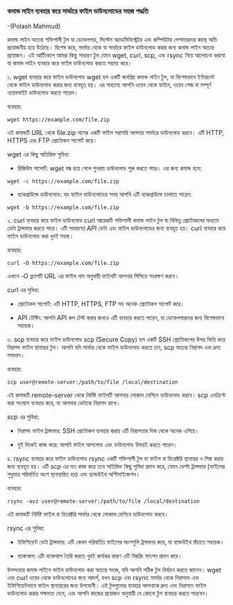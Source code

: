 ### কমান্ড লাইন ব্যবহার করে সার্ভারে ফাইল ডাউনলোডের সহজ পদ্ধতি
-(Polash Mahmud)

কমান্ড লাইন অত্যন্ত শক্তিশালী টুল যা ডেভেলপার, সিস্টেম অ্যাডমিনিস্ট্রেটর এবং কম্পিউটার পেশাদারদের কাছে অতি প্রয়োজনীয় হয়ে উঠেছে। বিশেষ করে, সার্ভার থেকে বা সার্ভারে ফাইল ডাউনলোড করার জন্য কমান্ড লাইন অত্যন্ত প্রয়োজন। এই আর্টিকেলে আমরা কিছু সাধারণ টুল যেমন wget, curl, scp, এবং rsync নিয়ে আলোচনা করবো যা কমান্ড লাইন ব্যবহার করে ফাইল ডাউনলোড করতে সহায্য করে।

১. wget ব্যবহার করে ফাইল ডাউনলোড
wget হল একটি জনপ্রিয় কমান্ড লাইন টুল, যা বিশেষভাবে ইন্টারনেট থেকে ফাইল ডাউনলোড করার জন্য ব্যবহৃত হয়। এর সাহায্যে আপনি ওয়েব থেকে ফাইল, ওয়েব পেজ বা সম্পূর্ণ ওয়েবসাইট ডাউনলোড করতে পারেন।

ব্যবহার:
```
wget https://example.com/file.zip
```
এই কমান্ডটি URL থেকে file.zip নামের একটি ফাইল সরাসরি আপনার সার্ভারে ডাউনলোড করবে। এটি HTTP, HTTPS এবং FTP প্রোটোকল সাপোর্ট করে।

wget এর কিছু অতিরিক্ত সুবিধা:
- রিজিউম সাপোর্ট: wget বন্ধ হয়ে গেলে পুনরায় ডাউনলোড শুরু করতে পারে। এর জন্য কমান্ড হবে:
```
wget -c https://example.com/file.zip
```

- ব্যাকগ্রাউন্ডে ডাউনলোড: বড় ফাইল ডাউনলোডের সময় আপনি এটি ব্যাকগ্রাউন্ডে চালাতে পারেন:
```
wget -b https://example.com/file.zip
```

২. curl ব্যবহার করে ফাইল ডাউনলোড
curl আরেকটি শক্তিশালী কমান্ড লাইন টুল যা বিভিন্ন প্রোটোকলের মাধ্যমে ডেটা ট্রান্সফার করতে পারে। এটি সাধারণত API ডেটা এবং ফাইল ডাউনলোডের জন্য ব্যবহৃত হয়। curl ব্যবহার করে ফাইল ডাউনলোড করা খুবই সহজ।

ব্যবহার:
```
curl -O https://example.com/file.zip
```

এখানে -O ফ্ল্যাগটি URL এর ফাইল নাম অনুযায়ী ফাইলটি আপনার পিসিতে সংরক্ষণ করবে।

curl এর সুবিধা:
- প্রোটোকল সাপোর্ট: এটি HTTP, HTTPS, FTP সহ অনেক প্রোটোকল সাপোর্ট করে।

- API টেস্টিং: আপনি API কল টেস্ট করার জন্যও এটি ব্যবহার করতে পারেন, যা ডেভেলপারদের জন্য বিশেষভাবে সহায়ক।

৩. scp ব্যবহার করে ফাইল ডাউনলোড
scp (Secure Copy) হল একটি SSH প্রোটোকলের উপর ভিত্তি করে নিরাপদ ফাইল স্থানান্তর টুল। আপনি যদি সার্ভার থেকে ফাইল ডাউনলোড করতে চান, scp অত্যন্ত নিরাপদ এবং দ্রুত সমাধান।

ব্যবহার:
```
scp user@remote-server:/path/to/file /local/destination
```
এই কমান্ডটি remote-server থেকে নির্দিষ্ট ফাইলটি আপনার লোকাল মেশিনে ডাউনলোড করবে। scp এনক্রিপ্ট করা সংযোগ ব্যবহার করে, যা আপনার ডেটাকে নিরাপদ রাখে।

scp এর সুবিধা:
- নিরাপদ ফাইল ট্রান্সফার: SSH প্রোটোকল ব্যবহার করায় এটি নিরাপত্তার দিক থেকে অনেক এগিয়ে।

- দুই দিকেই কাজ করে: আপনি ফাইল আপলোড এবং ডাউনলোড উভয়ই করতে পারেন।

৪. rsync ব্যবহার করে ফাইল ডাউনলোড
rsync একটি শক্তিশালী টুল যা ফাইল বা ডিরেক্টরি স্থানান্তর ও সিঙ্ক করার জন্য ব্যবহৃত হয়। এটি scp এর মত কাজ করে তবে অতিরিক্ত কিছু সুবিধা প্রদান করে, যেমন ডেল্টা ট্রান্সফার (ফাইলের শুধুমাত্র পরিবর্তিত অংশ স্থানান্তরিত হয়) এবং ব্যান্ডউইথ অপ্টিমাইজেশন।

ব্যবহার:
```
rsync -avz user@remote-server:/path/to/file /local/destination
```
এই কমান্ডটি নির্দিষ্ট ফাইল বা ডিরেক্টরি সার্ভার থেকে লোকাল মেশিনে ডাউনলোড করবে।

rsync এর সুবিধা:
- ইফিশিয়েন্ট ডেটা ট্রান্সফার: এটি কেবল পরিবর্তিত ফাইলের অংশগুলি ট্রান্সফার করে, যা ব্যান্ডউইথ বাঁচাতে সহায়ক।

- ব্যাকআপ: এটি ব্যাকআপ তৈরি করতে খুবই কার্যকর কারণ এটি মিররিং ফাংশন প্রদান করে।

উপসংহার
কমান্ড লাইনে ফাইল ডাউনলোড করা অত্যন্ত সহজ, যদি আপনি সঠিক টুল নির্বাচন করতে জানেন। wget এবং curl ওয়েব থেকে ডাউনলোডের জন্য আদর্শ, যখন scp এবং rsync সার্ভার থেকে নিরাপদে এবং ইফিশিয়েন্টভাবে ফাইল স্থানান্তরের জন্য উপযোগী। এই টুলগুলোর ব্যবহার আপনাকে দ্রুত এবং নিরাপদে ফাইল ডাউনলোড করার সক্ষমতা দেবে, এবং আপনি কাজের প্রয়োজন অনুযায়ী যে কোনো টুল ব্যবহার করতে পারবেন।
 
 